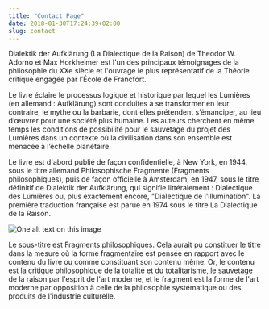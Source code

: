 ```yaml
---
title: "Contact Page"
date: 2018-01-30T17:24:39+02:00
slug: contact
---
```


Dialektik der Aufklärung (La Dialectique de la Raison) de Theodor
W. Adorno et Max Horkheimer est l'un des principaux témoignages de la
philosophie du XXe siècle et l'ouvrage le plus représentatif de la
Théorie critique engagée par l’École de Francfort.

Le livre éclaire le processus logique et historique par lequel les
Lumières (en allemand : Aufklärung) sont conduites à se transformer en
leur contraire, le mythe ou la barbarie, dont elles prétendent
s’émanciper, au lieu d’œuvrer pour une société plus humaine. Les
auteurs cherchent en même temps les conditions de possibilité pour le
sauvetage du projet des Lumières dans un contexte où la civilisation
dans son ensemble est menacée à l’échelle planétaire.

Le livre est d'abord publié de façon confidentielle, à New York, en
1944, sous le titre allemand Philosophische Fragmente (Fragments
philosophiques), puis de façon officielle à Amsterdam, en 1947, sous
le titre définitif de Dialektik der Aufklärung, qui signifie
littéralement : Dialectique des Lumières ou, plus exactement encore,
"Dialectique de l'illumination". La première traduction française est
parue en 1974 sous le titre La Dialectique de la Raison.

![One alt text on this
image](https://78.media.tumblr.com/5b3d7b6e15ea3eba2ca822a315ee0510/tumblr_os68y2V3AL1twkjb3o1_1280.jpg)

Le sous-titre est Fragments philosophiques. Cela aurait pu constituer
le titre dans la mesure où la forme fragmentaire est pensée en rapport
avec le contenu du livre ou comme constituant son contenu même. Or, le
contenu est la critique philosophique de la totalité et du
totalitarisme, le sauvetage de la raison par l'esprit de l'art
moderne, et le fragment est la forme de l'art moderne par opposition à
celle de la philosophie systématique ou des produits de l'industrie
culturelle.


